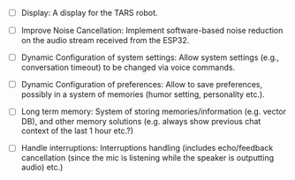 - [ ] Display: A display for the TARS robot.
- [ ] Improve Noise Cancellation: Implement software-based noise reduction on the audio stream received from the ESP32.
- [ ] Dynamic Configuration of system settings: Allow system settings (e.g., conversation timeout) to be changed via voice commands.
- [ ] Dynamic Configuration of preferences: Allow to save preferences, possibly in a system of memories (humor setting, personality etc.).
- [ ] Long term memory: System of storing memories/information (e.g. vector DB), and other memory solutions (e.g. always show previous chat context of the last 1 hour etc.?)
- [ ] Handle interruptions: Interruptions handling (includes echo/feedback cancellation (since the mic is listening while the speaker is outputting audio) etc.)

